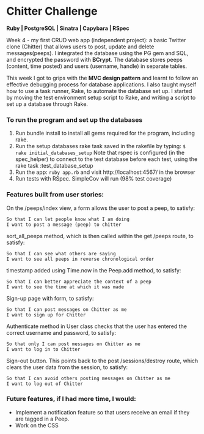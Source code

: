 Chitter Challenge
=================

**Ruby | PostgreSQL | Sinatra | Capybara | RSpec**

Week 4 - my first CRUD web app (independent project): a basic Twitter clone (Chitter) that allows users to post, update and delete messages(peeps). I integrated the database using the PG gem and SQL, and encrypted the password with **BCrypt**. The database stores peeps (content, time posted) and users (username, handle) in separate tables. 

This week I got to grips with the **MVC design pattern** and learnt to follow an effective debugging process for database applications. I also taught myself how to use a task runner, Rake, to automate the database set up. I started by moving the test environment setup script to Rake, and writing a script to set up a database through Rake.

### To run the program and set up the databases

1. Run bundle install to install all gems required for the program, including rake. 
2. Run the setup databases rake task saved in the rakefile by typing: 
```$ rake initial_databases_setup```
Note that rspec is configured (in the spec_helper) to connect to the test database before each test, using the rake task :test_database_setup
3. Run the app:
```ruby app.rb```
and visit http://localhost:4567/ in the browser 
4. Run tests with RSpec. SimpleCov will run (98% test coverage)

### Features built from user stories:

On the /peeps/index view, a form allows the user to post a peep, to satisfy: 
```
So that I can let people know what I am doing  
I want to post a message (peep) to chitter
```

sort_all_peeps method, which is then called within the get /peeps route, to satisfy:
```
So that I can see what others are saying  
I want to see all peeps in reverse chronological order
```

timestamp added using Time.now in the Peep.add method, to satisfy: 
```
So that I can better appreciate the context of a peep
I want to see the time at which it was made
```

Sign-up page with form, to satisfy:
```
So that I can post messages on Chitter as me
I want to sign up for Chitter
```

Authenticate method in User class checks that the user has entered the correct username and password, to satisfy:
```
So that only I can post messages on Chitter as me
I want to log in to Chitter
```

Sign-out button. This points back to the post /sessions/destroy route, which clears the user data from the session, to satisfy: 
```
So that I can avoid others posting messages on Chitter as me
I want to log out of Chitter
```

### Future features, if I had more time, I would: 
- Implement a notification feature so that users receive an email if they are tagged in a Peep.
- Work on the CSS

